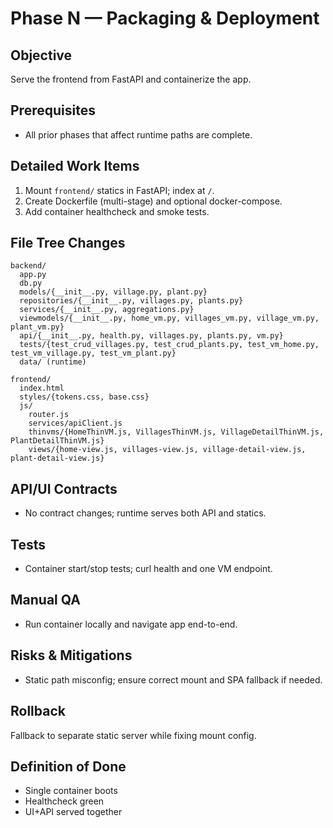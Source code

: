 # Phase N — Packaging & Deployment
## Objective
Serve the frontend from FastAPI and containerize the app.

## Prerequisites
- All prior phases that affect runtime paths are complete.

## Detailed Work Items
1. Mount `frontend/` statics in FastAPI; index at `/`.
2. Create Dockerfile (multi-stage) and optional docker-compose.
3. Add container healthcheck and smoke tests.

## File Tree Changes
```
backend/
  app.py
  db.py
  models/{__init__.py, village.py, plant.py}
  repositories/{__init__.py, villages.py, plants.py}
  services/{__init__.py, aggregations.py}
  viewmodels/{__init__.py, home_vm.py, villages_vm.py, village_vm.py, plant_vm.py}
  api/{__init__.py, health.py, villages.py, plants.py, vm.py}
  tests/{test_crud_villages.py, test_crud_plants.py, test_vm_home.py, test_vm_village.py, test_vm_plant.py}
  data/ (runtime)
```

```
frontend/
  index.html
  styles/{tokens.css, base.css}
  js/
    router.js
    services/apiClient.js
    thinvms/{HomeThinVM.js, VillagesThinVM.js, VillageDetailThinVM.js, PlantDetailThinVM.js}
    views/{home-view.js, villages-view.js, village-detail-view.js, plant-detail-view.js}
```

## API/UI Contracts
- No contract changes; runtime serves both API and statics.

## Tests
- Container start/stop tests; curl health and one VM endpoint.

## Manual QA
- Run container locally and navigate app end-to-end.

## Risks & Mitigations
- Static path misconfig; ensure correct mount and SPA fallback if needed.

## Rollback
Fallback to separate static server while fixing mount config.

## Definition of Done
- Single container boots
- Healthcheck green
- UI+API served together
